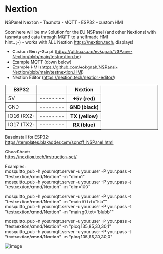 # Nextion  
NSPanel Nextion - Tasmota - MQTT - ESP32 - custom HMI

Soon here will be my Solution for the EU NSPanel (and other Nextions) with tasmota and data through MQTT to a selfmade HMI  
hint.. ;-) - works with ALL Nextion https://nextion.tech/ displays!

* Custom Berry-Script (https://github.com/eokgnah/NSPanel-Nextion/blob/main/testnextion.be)
* Example MQTT (down below)
* Example HMI (https://github.com/eokgnah/NSPanel-Nextion/blob/main/testnextion.HMI)
* Nextion Editor (https://nextion.tech/nextion-editor/)

<table border=1>
<tr><th>ESP32</th><th></th><th>Nextion</th></tr>
<tr><td>5V</td><td>--------</th><th>+5v (red)</td></tr>
<tr><td>GND</td><td>--------</th><th>GND (black)</td></tr>
<tr><td>IO16 (RX2)</td><td>--------</th><th>TX (yellow)</td></tr>
<tr><td>IO17 (TX2)</td><td>--------</th><th>RX (blue)</td></tr>
</table>

Baseinstall for ESP32:  
https://templates.blakadder.com/sonoff_NSPanel.html  

CheatSheet:  
https://nextion.tech/instruction-set/

Examples:  
mosquitto_pub -h your.mqtt.server -u your.user -P your.pass -t "testnextion/cmnd/Nextion" -m "dim=1"  
mosquitto_pub -h your.mqtt.server -u your.user -P your.pass -t "testnextion/cmnd/Nextion" -m "dim=100"  

mosquitto_pub -h your.mqtt.server -u your.user -P your.pass -t "testnextion/cmnd/Nextion" -m "main.t0.txt=\"bla\""  
mosquitto_pub -h your.mqtt.server -u your.user -P your.pass -t "testnextion/cmnd/Nextion" -m "main.g0.txt=\"blubb\""  

mosquitto_pub -h your.mqtt.server -u your.user -P your.pass -t "testnextion/cmnd/Nextion" -m "picq 135,85,30,30,1"  
mosquitto_pub -h your.mqtt.server -u your.user -P your.pass -t "testnextion/cmnd/Nextion" -m "picq 135,85,30,30,0"  

![image](https://user-images.githubusercontent.com/21226978/185434431-9192ea8d-8c09-4be8-899a-f831520f326d.png)

